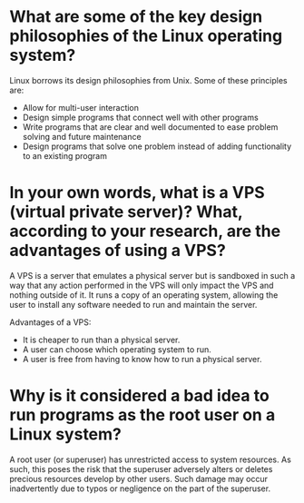 # What are some of the key design philosophies of the Linux operating system?
Linux borrows its design philosophies from Unix. Some of these principles are:

* Allow for multi-user interaction
* Design simple programs that connect well with other programs
* Write programs that are clear and well documented to ease problem solving and future maintenance
* Design programs that solve one problem instead of adding functionality to an existing program

# In your own words, what is a VPS (virtual private server)? What, according to your research, are the advantages of using a VPS?
A VPS is a server that emulates a physical server but is sandboxed in such a way that any action performed in the VPS will only impact the VPS and nothing outside of it. It runs a copy of an operating system, allowing the user to install any software needed to run and maintain the server.

Advantages of a VPS:
* It is cheaper to run than a physical server.
* A user can choose which operating system to run.
* A user is free from having to know how to run a physical server.

# Why is it considered a bad idea to run programs as the root user on a Linux system?
A root user (or superuser) has unrestricted access to system resources. As such, this poses the risk that the superuser adversely alters or deletes precious resources develop by other users.
Such damage may occur inadvertently due to typos or negligence on the part of the superuser.
